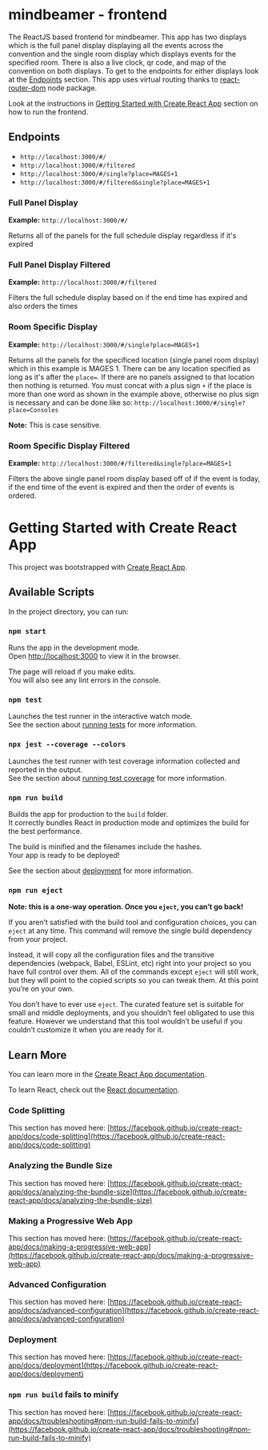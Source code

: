 # mindbeamer - frontend
The ReactJS based frontend for mindbeamer.
This app has two displays which is the full panel display displaying all the events across the convention and the single room display which displays events for the specified room.
There is also a live clock, qr code, and map of the convention on both displays.
To get to the endpoints for either displays look at the [Endpoints](#endpoints) section. This app uses virtual routing thanks to [react-router-dom](https://www.npmjs.com/package/react-router-dom) node package.

Look at the instructions in [Getting Started with Create React App](#getting-started-with-create-react-app) section on how to run the frontend.

## Endpoints
- `http://localhost:3000/#/`
- `http://localhost:3000/#/filtered`
- `http://localhost:3000/#/single?place=MAGES+1`
- `http://localhost:3000/#/filtered&single?place=MAGES+1`


### Full Panel Display
**Example:** `http://localhost:3000/#/`

Returns all of the panels for the full schedule display regardless if it's expired

### Full Panel Display Filtered
**Example:** `http://localhost:3000/#/filtered`

Filters the full schedule display based on if the end time has expired and also orders the times

### Room Specific Display
**Example:** `http://localhost:3000/#/single?place=MAGES+1`

Returns all the panels for the specificed location (single panel room display) which in this example is MAGES 1. There can be any location specified as long as it's after the `place=`. If there are no panels assigned to that location then nothing is returned.
You must concat with a plus sign `+` if the place is more than one word as shown in the example above, otherwise no plus sign is necessary and can be done like so:
`http://localhost:3000/#/single?place=Consoles`

**Note:** This is case sensitive.

### Room Specific Display Filtered
**Example:** `http://localhost:3000/#/filtered&single?place=MAGES+1`

Filters the above single panel room display based off of if the event is today, if the end time of the event is expired and then the order of events is ordered.

# Getting Started with Create React App

This project was bootstrapped with [Create React App](https://github.com/facebook/create-react-app).

## Available Scripts

In the project directory, you can run:

### `npm start`

Runs the app in the development mode.\
Open [http://localhost:3000](http://localhost:3000) to view it in the browser.

The page will reload if you make edits.\
You will also see any lint errors in the console.

### `npm test`

Launches the test runner in the interactive watch mode.\
See the section about [running tests](https://facebook.github.io/create-react-app/docs/running-tests) for more information.

### `npx jest --coverage --colors`
Launches the test runner with test coverage information collected and reported in the output.\
See the section about [running test coverage](https://jestjs.io/docs/cli#--coverageboolean) for more information.

### `npm run build`

Builds the app for production to the `build` folder.\
It correctly bundles React in production mode and optimizes the build for the best performance.

The build is minified and the filenames include the hashes.\
Your app is ready to be deployed!

See the section about [deployment](https://facebook.github.io/create-react-app/docs/deployment) for more information.

### `npm run eject`

**Note: this is a one-way operation. Once you `eject`, you can’t go back!**

If you aren’t satisfied with the build tool and configuration choices, you can `eject` at any time. This command will remove the single build dependency from your project.

Instead, it will copy all the configuration files and the transitive dependencies (webpack, Babel, ESLint, etc) right into your project so you have full control over them. All of the commands except `eject` will still work, but they will point to the copied scripts so you can tweak them. At this point you’re on your own.

You don’t have to ever use `eject`. The curated feature set is suitable for small and middle deployments, and you shouldn’t feel obligated to use this feature. However we understand that this tool wouldn’t be useful if you couldn’t customize it when you are ready for it.

## Learn More

You can learn more in the [Create React App documentation](https://facebook.github.io/create-react-app/docs/getting-started).

To learn React, check out the [React documentation](https://reactjs.org/).

### Code Splitting

This section has moved here: [https://facebook.github.io/create-react-app/docs/code-splitting](https://facebook.github.io/create-react-app/docs/code-splitting)

### Analyzing the Bundle Size

This section has moved here: [https://facebook.github.io/create-react-app/docs/analyzing-the-bundle-size](https://facebook.github.io/create-react-app/docs/analyzing-the-bundle-size)

### Making a Progressive Web App

This section has moved here: [https://facebook.github.io/create-react-app/docs/making-a-progressive-web-app](https://facebook.github.io/create-react-app/docs/making-a-progressive-web-app)

### Advanced Configuration

This section has moved here: [https://facebook.github.io/create-react-app/docs/advanced-configuration](https://facebook.github.io/create-react-app/docs/advanced-configuration)

### Deployment

This section has moved here: [https://facebook.github.io/create-react-app/docs/deployment](https://facebook.github.io/create-react-app/docs/deployment)

### `npm run build` fails to minify

This section has moved here: [https://facebook.github.io/create-react-app/docs/troubleshooting#npm-run-build-fails-to-minify](https://facebook.github.io/create-react-app/docs/troubleshooting#npm-run-build-fails-to-minify)
